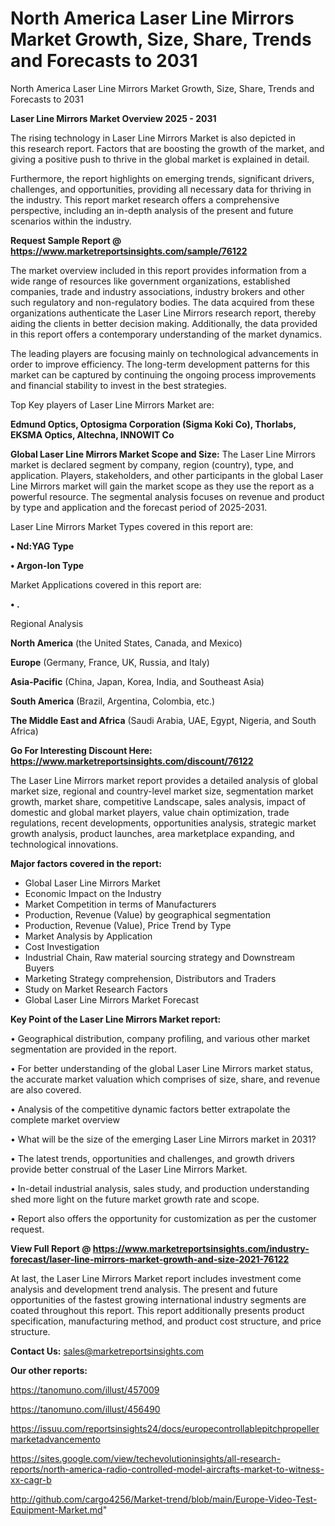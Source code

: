 # North America Laser Line Mirrors Market Growth, Size, Share, Trends and Forecasts to 2031
North America Laser Line Mirrors Market Growth, Size, Share, Trends and Forecasts to 2031

<Strong> Laser Line Mirrors Market Overview 2025 - 2031</strong>

The rising technology in Laser Line Mirrors Market is also depicted in this research report. Factors that are boosting the growth of the market, and giving a positive push to thrive in the global market is explained in detail.

Furthermore, the report highlights on emerging trends, significant drivers, challenges, and opportunities, providing all necessary data for thriving in the industry. This report market research offers a comprehensive perspective, including an in-depth analysis of the present and future scenarios within the industry.

<strong>Request Sample Report @ <a href=https://www.marketreportsinsights.com/sample/76122>https://www.marketreportsinsights.com/sample/76122</a></strong>

The market overview included in this report provides information from a wide range of resources like government organizations, established companies, trade and industry associations, industry brokers and other such regulatory and non-regulatory bodies. The data acquired from these organizations authenticate the Laser Line Mirrors research report, thereby aiding the clients in better decision making. Additionally, the data provided in this report offers a contemporary understanding of the market dynamics.

The leading players are focusing mainly on technological advancements in order to improve efficiency. The long-term development patterns for this market can be captured by continuing the ongoing process improvements and financial stability to invest in the best strategies.

Top Key players of Laser Line Mirrors Market are:

<strong>Edmund Optics, Optosigma Corporation (Sigma Koki Co), Thorlabs, EKSMA Optics, Altechna, INNOWIT Co</strong>

<strong><b>Global Laser Line Mirrors Market Scope and Size:</b></strong>
The Laser Line Mirrors market is declared segment by company, region (country), type, and application. Players, stakeholders, and other participants in the global Laser Line Mirrors market will gain the market scope as they use the report as a powerful resource. The segmental analysis focuses on revenue and product by type and application and the forecast period of 2025-2031.

Laser Line Mirrors Market Types covered in this report are:

<strong>• Nd:YAG Type

• Argon-Ion Type</strong>

Market Applications covered in this report are:

<strong>• .</strong> 

Regional Analysis

<strong>North America</strong> (the United States, Canada, and Mexico)

<strong>Europe</strong> (Germany, France, UK, Russia, and Italy)

<strong>Asia-Pacific</strong> (China, Japan, Korea, India, and Southeast Asia)

<strong>South America</strong> (Brazil, Argentina, Colombia, etc.)

<strong>The Middle East and Africa</strong> (Saudi Arabia, UAE, Egypt, Nigeria, and South Africa)

<strong>Go For Interesting Discount Here: <a href=https://www.marketreportsinsights.com/discount/76122>https://www.marketreportsinsights.com/discount/76122</a></strong>

The Laser Line Mirrors market report provides a detailed analysis of global market size, regional and country-level market size, segmentation market growth, market share, competitive Landscape, sales analysis, impact of domestic and global market players, value chain optimization, trade regulations, recent developments, opportunities analysis, strategic market growth analysis, product launches, area marketplace expanding, and technological innovations.

<strong><b>Major factors covered in the report:</b></strong>
<ul>
  <li>Global Laser Line Mirrors Market </li>
  <li>Economic Impact on the Industry</li>
  <li>Market Competition in terms of Manufacturers</li>
  <li>Production, Revenue (Value) by geographical segmentation</li>
  <li>Production, Revenue (Value), Price Trend by Type</li>
  <li>Market Analysis by Application</li>
  <li>Cost Investigation</li>
  <li>Industrial Chain, Raw material sourcing strategy and Downstream Buyers</li>
  <li>Marketing Strategy comprehension, Distributors and Traders</li>
  <li>Study on Market Research Factors</li>
  <li>Global Laser Line Mirrors Market Forecast</li>
</ul>

<strong><b>Key Point of the Laser Line Mirrors Market report:</b></strong>

• Geographical distribution, company profiling, and various other market segmentation are provided in the report.

• For better understanding of the global Laser Line Mirrors market status, the accurate market valuation which comprises of size, share, and revenue are also covered.

• Analysis of the competitive dynamic factors better extrapolate the complete market overview

• What will be the size of the emerging Laser Line Mirrors market in 2031?

• The latest trends, opportunities and challenges, and growth drivers provide better construal of the Laser Line Mirrors Market.

• In-detail industrial analysis, sales study, and production understanding shed more light on the future market growth rate and scope.

• Report also offers the opportunity for customization as per the customer request.

<strong><b>View Full Report @ <a href=https://www.marketreportsinsights.com/industry-forecast/laser-line-mirrors-market-growth-and-size-2021-76122>https://www.marketreportsinsights.com/industry-forecast/laser-line-mirrors-market-growth-and-size-2021-76122</a></b></strong>


At last, the Laser Line Mirrors Market report includes investment come analysis and development trend analysis. The present and future opportunities of the fastest growing international industry segments are coated throughout this report. This report additionally presents product specification, manufacturing method, and product cost structure, and price structure.

<strong>Contact Us:</strong>
sales@marketreportsinsights.com

<strong>Our other reports:</strong>

<a href=https://tanomuno.com/illust/457009>https://tanomuno.com/illust/457009</a>

<a href=https://tanomuno.com/illust/456490>https://tanomuno.com/illust/456490</a>

<a href=https://issuu.com/reportsinsights24/docs/europecontrollablepitchpropellermarketadvancemento>https://issuu.com/reportsinsights24/docs/europecontrollablepitchpropellermarketadvancemento</a>

<a href=https://sites.google.com/view/techevolutioninsights/all-research-reports/north-america-radio-controlled-model-aircrafts-market-to-witness-xx-cagr-b>https://sites.google.com/view/techevolutioninsights/all-research-reports/north-america-radio-controlled-model-aircrafts-market-to-witness-xx-cagr-b</a>

<a href=http://github.com/cargo4256/Market-trend/blob/main/Europe-Video-Test-Equipment-Market.md>http://github.com/cargo4256/Market-trend/blob/main/Europe-Video-Test-Equipment-Market.md</a>"
